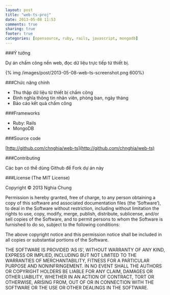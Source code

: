 ```yaml
---
layout: post
title: "web-ts-proj"
date: 2013-05-08 11:53
comments: true
sharing: true
footer: true
categories: [opensource, ruby, rails, javascript, mongodb]
---
```


###Ý tưởng

Dự án chấm công nền web, đọc dữ liệu trực tiếp từ thiết bị.
<!--more-->
{% img /images/post/2013-05-08-web-ts-screenshot.png 600%}

###Chức năng chính

- Thu thập dữ liệu từ thiết bị chấm công
- Định nghĩa thông tin nhân viên, phòng ban, ngày tháng
- Báo cáo kết quả chấm công

###Frameworks

- Ruby: Rails
- MongoDB

###Source code

[http://github.com/chnghia/web-ts](http://github.com/chnghia/web-ts)

###Contributing

Các bạn có thể dùng Github để Fork dự án này


###License
(The MIT License)

Copyright © 2013 Nghia Chung

Permission is hereby granted, free of charge, to any person obtaining a copy of this software and associated documentation files (the ‘Software’), to deal in the Software without restriction, including without limitation the rights to use, copy, modify, merge, publish, distribute, sublicense, and/or sell copies of the Software, and to permit persons to whom the Software is furnished to do so, subject to the following conditions:

The above copyright notice and this permission notice shall be included in all copies or substantial portions of the Software.

THE SOFTWARE IS PROVIDED ‘AS IS’, WITHOUT WARRANTY OF ANY KIND, EXPRESS OR IMPLIED, INCLUDING BUT NOT LIMITED TO THE WARRANTIES OF MERCHANTABILITY, FITNESS FOR A PARTICULAR PURPOSE AND NONINFRINGEMENT. IN NO EVENT SHALL THE AUTHORS OR COPYRIGHT HOLDERS BE LIABLE FOR ANY CLAIM, DAMAGES OR OTHER LIABILITY, WHETHER IN AN ACTION OF CONTRACT, TORT OR OTHERWISE, ARISING FROM, OUT OF OR IN CONNECTION WITH THE SOFTWARE OR THE USE OR OTHER DEALINGS IN THE SOFTWARE.